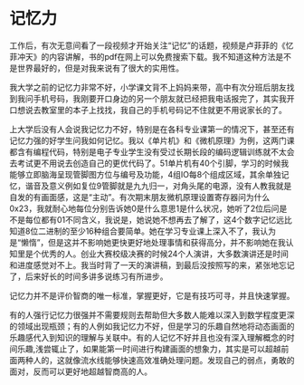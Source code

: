 

# 记忆力

工作后，有次无意间看了一段视频才开始关注“记忆”的话题，视频是卢菲菲的《忆菲冲天》的内容讲解，书的pdf在网上可以免费搜索下载。我不知道这种方法是不是世界最好的，但是对我来说有了很大的实用性。

我大学之前的记忆力非常不好，小学课文背不上妈妈来带，高中有次分班后朋友找到我问手机号码，我刚要开口身边的另一个朋友就已经把我电话报完了，其实我开口想说去教室里的本子上找找，我自己的手机号码记不住就更不用说家长的了。

上大学后没有人会说我记忆力不好，特别是在各科专业课第一的情况下，甚至还有记忆力强的好学生问我如何记忆。我以《单片机》和《微机原理》为例，这两门课都含有编程代码，特别是电子专业学生没有受过长期长段的编码逻辑训练就不太会去考试更不用说去创造自己的更优代码了。51单片机有40个引脚，学习的时候我能够立即脑海呈现管脚图方位与编号及功能，4组IO每8个组成区域，其余单独记忆，谐音及意义例如复位9管脚就是九九归一，对角头尾的电源，没有人教我就是自发的有画面感，这是“主动”。有次期末朋友微机原理设置寄存器问为什么0x23，我就耐心地每位分别告诉她0是什么意思1是什么状况，她听了2位后问是不是每位都有01不同含义，我说是，她说她不想再去了解了，这4个数字记忆远比知道8位二进制的至少16种组合要简单。她在学习专业课上深入不了，我认为是“懒惰”，但是这并不影响她更快更好地处理事情和获得高分，并不影响她在我认知里是个优秀的人。创业大赛校级决赛的时候24个人演讲，大多数演讲还是时间和进度感觉对不上。我当时背了一天的演讲稿，到最后没按照写的来，紧张地忘记了，后来好长的时间多讲多说练习有所进步。

记忆力并不是评价智商的唯一标准，掌握更好，它是有技巧可寻，并且快速掌握。

有的人强行记忆力很强并不需要规则去帮助但大多数人能难以深入到数学程度更深的领域出现瓶颈；有的人例如我记忆力不好，但是学习的乐趣自然地将动态画面的乐趣感代入到知识的理解与关联中。有的人记忆不好并且也没有深入理解概念的时间乐趣,浅尝辄止了，如果能第一时间进行构建画面的想象力，其实是可以超越前面两种人的，这就像流水线能够快速高效准确处理问题。发现自己的弱点，勇敢的面对，反而可以更好地超越智商高的人。
